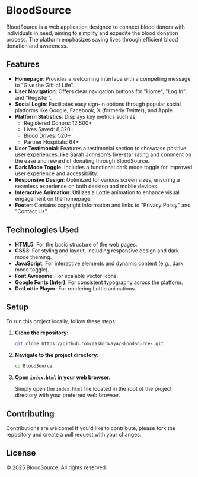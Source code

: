 # BloodSource

BloodSource is a web application designed to connect blood donors with individuals in need, aiming to simplify and expedite the blood donation process. The platform emphasizes saving lives through efficient blood donation and awareness.

## Features

  * **Homepage**: Provides a welcoming interface with a compelling message to "Give the Gift of Life".
  * **User Navigation**: Offers clear navigation buttons for "Home", "Log In", and "Register".
  * **Social Login**: Facilitates easy sign-in options through popular social platforms like Google, Facebook, X (formerly Twitter), and Apple.
  * **Platform Statistics**: Displays key metrics such as:
      * Registered Donors: 12,500+
      * Lives Saved: 8,320+
      * Blood Drives: 520+
      * Partner Hospitals: 64+
  * **User Testimonial**: Features a testimonial section to showcase positive user experiences, like Sarah Johnson's five-star rating and comment on the ease and reward of donating through BloodSource.
  * **Dark Mode Toggle**: Includes a functional dark mode toggle for improved user experience and accessibility.
  * **Responsive Design**: Optimized for various screen sizes, ensuring a seamless experience on both desktop and mobile devices.
  * **Interactive Animation**: Utilizes a Lottie animation to enhance visual engagement on the homepage.
  * **Footer**: Contains copyright information and links to "Privacy Policy" and "Contact Us".

## Technologies Used

  * **HTML5**: For the basic structure of the web pages.
  * **CSS3**: For styling and layout, including responsive design and dark mode theming.
  * **JavaScript**: For interactive elements and dynamic content (e.g., dark mode toggle).
  * **Font Awesome**: For scalable vector icons.
  * **Google Fonts (Inter)**: For consistent typography across the platform.
  * **DotLottie Player**: For rendering Lottie animations.

## Setup

To run this project locally, follow these steps:

1.  **Clone the repository:**

    ```bash
    git clone https://github.com/rashidvaya/BloodSource-.git
    ```

2.  **Navigate to the project directory:**

    ```bash
    cd BloodSource
    ```

3.  **Open `index.html` in your web browser.**

    Simply open the `index.html` file located in the root of the project directory with your preferred web browser.

## Contributing

Contributions are welcome\! If you'd like to contribute, please fork the repository and create a pull request with your changes.

## License

© 2025 BloodSource. All rights reserved.
